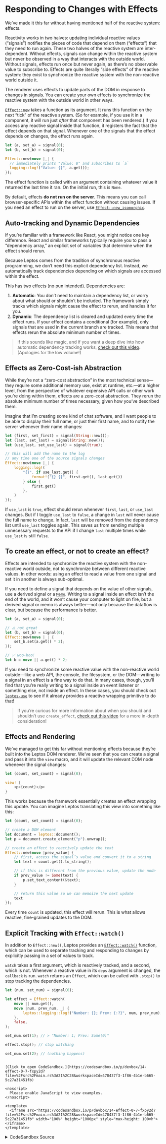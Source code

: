# Responding to Changes with Effects

We’ve made it this far without having mentioned half of the reactive system: effects.

Reactivity works in two halves: updating individual reactive values (“signals”) notifies the pieces of code that depend on them (“effects”) that they need to run again. These two halves of the reactive system are inter-dependent. Without effects, signals can change within the reactive system but never be observed in a way that interacts with the outside world. Without signals, effects run once but never again, as there’s no observable value to subscribe to. Effects are quite literally “side effects” of the reactive system: they exist to synchronize the reactive system with the non-reactive world outside it.

The renderer uses effects to update parts of the DOM in response to changes in signals. You can create your own effects to synchronize the reactive system with the outside world in other ways.

[`Effect::new`](https://docs.rs/leptos/0.7.0-gamma3/leptos/reactive/effect/struct.Effect.html) takes a function as its argument. It runs this function on the next “tick” of the reactive system. (So for example, if you use it in a component, it will run just _after_ that component has been rendered.) If you access any reactive signal inside that function, it registers the fact that the effect depends on that signal. Whenever one of the signals that the effect depends on changes, the effect runs again.

```rust
let (a, set_a) = signal(0);
let (b, set_b) = signal(0);

Effect::new(move |_| {
  // immediately prints "Value: 0" and subscribes to `a`
  logging::log!("Value: {}", a.get());
});
```

The effect function is called with an argument containing whatever value it returned the last time it ran. On the initial run, this is `None`.

By default, effects **do not run on the server**. This means you can call browser-specific APIs within the effect function without causing issues. If you need an effect to run on the server, use [`Effect::new_isomorphic`](https://docs.rs/leptos/0.7.0-gamma3/leptos/reactive/effect/struct.Effect.html#method.new_isomorphic).

## Auto-tracking and Dynamic Dependencies

If you’re familiar with a framework like React, you might notice one key difference. React and similar frameworks typically require you to pass a “dependency array,” an explicit set of variables that determine when the effect should rerun.

Because Leptos comes from the tradition of synchronous reactive programming, we don’t need this explicit dependency list. Instead, we automatically track dependencies depending on which signals are accessed within the effect.

This has two effects (no pun intended). Dependencies are:

1. **Automatic**: You don’t need to maintain a dependency list, or worry about what should or shouldn’t be included. The framework simply tracks which signals might cause the effect to rerun, and handles it for you.
2. **Dynamic**: The dependency list is cleared and updated every time the effect runs. If your effect contains a conditional (for example), only signals that are used in the current branch are tracked. This means that effects rerun the absolute minimum number of times.

> If this sounds like magic, and if you want a deep dive into how automatic dependency tracking works, [check out this video](https://www.youtube.com/watch?v=GWB3vTWeLd4). (Apologies for the low volume!)

## Effects as Zero-Cost-ish Abstraction

While they’re not a “zero-cost abstraction” in the most technical sense—they require some additional memory use, exist at runtime, etc.—at a higher level, from the perspective of whatever expensive API calls or other work you’re doing within them, effects are a zero-cost abstraction. They rerun the absolute minimum number of times necessary, given how you’ve described them.

Imagine that I’m creating some kind of chat software, and I want people to be able to display their full name, or just their first name, and to notify the server whenever their name changes:

```rust
let (first, set_first) = signal(String::new());
let (last, set_last) = signal(String::new());
let (use_last, set_use_last) = signal(true);

// this will add the name to the log
// any time one of the source signals changes
Effect::new(move |_| {
    logging::log!(
        "{}", if use_last.get() {
            format!("{} {}", first.get(), last.get())
        } else {
            first.get()
        },
    )
});
```

If `use_last` is `true`, effect should rerun whenever `first`, `last`, or `use_last` changes. But if I toggle `use_last` to `false`, a change in `last` will never cause the full name to change. In fact, `last` will be removed from the dependency list until `use_last` toggles again. This saves us from sending multiple unnecessary requests to the API if I change `last` multiple times while `use_last` is still `false`.

## To create an effect, or not to create an effect?

Effects are intended to synchronize the reactive system with the non-reactive world outside, not to synchronize between different reactive values. In other words: using an effect to read a value from one signal and set it in another is always sub-optimal.

If you need to define a signal that depends on the value of other signals, use a derived signal or a [`Memo`](https://docs.rs/leptos/0.7.0-gamma3/leptos/reactive/computed/struct.Memo.html). Writing to a signal inside an effect isn’t the end of the world, and it won’t cause your computer to light on fire, but a derived signal or memo is always better—not only because the dataflow is clear, but because the performance is better.

```rust
let (a, set_a) = signal(0);

// ⚠️ not great
let (b, set_b) = signal(0);
Effect::new(move |_| {
    set_b.set(a.get() * 2);
});

// ✅ woo-hoo!
let b = move || a.get() * 2;
```

If you need to synchronize some reactive value with the non-reactive world outside—like a web API, the console, the filesystem, or the DOM—writing to a signal in an effect is a fine way to do that. In many cases, though, you’ll find that you’re really writing to a signal inside an event listener or something else, not inside an effect. In these cases, you should check out [`leptos-use`](https://leptos-use.rs/) to see if it already provides a reactive wrapping primitive to do that!

> If you’re curious for more information about when you should and shouldn’t use `create_effect`, [check out this video](https://www.youtube.com/watch?v=aQOFJQ2JkvQ) for a more in-depth consideration!

## Effects and Rendering

We’ve managed to get this far without mentioning effects because they’re built into the Leptos DOM renderer. We’ve seen that you can create a signal and pass it into the `view` macro, and it will update the relevant DOM node whenever the signal changes:

```rust
let (count, set_count) = signal(0);

view! {
    <p>{count}</p>
}
```

This works because the framework essentially creates an effect wrapping this update. You can imagine Leptos translating this view into something like this:

```rust
let (count, set_count) = signal(0);

// create a DOM element
let document = leptos::document();
let p = document.create_element("p").unwrap();

// create an effect to reactively update the text
Effect::new(move |prev_value| {
    // first, access the signal’s value and convert it to a string
    let text = count.get().to_string();

    // if this is different from the previous value, update the node
    if prev_value != Some(text) {
        p.set_text_content(&text);
    }

    // return this value so we can memoize the next update
    text
});
```

Every time `count` is updated, this effect will rerun. This is what allows reactive, fine-grained updates to the DOM.

## Explicit Tracking with `Effect::watch()`

In addition to `Effect::new()`, Leptos provides an [`Effect::watch()`](https://docs.rs/leptos/0.7.0-gamma3/leptos/reactive/effect/struct.Effect.html#method.watch) function, which can be used to separate tracking and responding to changes by explicitly passing in a set of values to track.

`watch` takes a first argument, which is reactively tracked, and a second, which is not. Whenever a reactive value in its `deps` argument is changed, the `callback` is run. `watch` returns an `Effect`, which can be called with `.stop()` to stop tracking the dependencies.

```rust
let (num, set_num) = signal(0);

let effect = Effect::watch(
    move || num.get(),
    move |num, prev_num, _| {
        leptos::logging::log!("Number: {}; Prev: {:?}", num, prev_num);
    },
    false,
);

set_num.set(1); // > "Number: 1; Prev: Some(0)"

effect.stop(); // stop watching

set_num.set(2); // (nothing happens)
```

```admonish sandbox title="Live example" collapsible=true

[Click to open CodeSandbox.](https://codesandbox.io/p/devbox/14-effect-0-7-fxpy2d?file=%2Fsrc%2Fmain.rs%3A21%2C28&workspaceId=478437f3-1f86-4b1e-b665-5c27a31451fb)

<noscript>
  Please enable JavaScript to view examples.
</noscript>

<template>
  <iframe src="https://codesandbox.io/p/devbox/14-effect-0-7-fxpy2d?file=%2Fsrc%2Fmain.rs%3A21%2C28&workspaceId=478437f3-1f86-4b1e-b665-5c27a31451fb" width="100%" height="1000px" style="max-height: 100vh"></iframe>
</template>

```

<details>
<summary>CodeSandbox Source</summary>

```rust
use leptos::html::Input;
use leptos::prelude::*;

#[derive(Copy, Clone)]
struct LogContext(RwSignal<Vec<String>>);

#[component]
fn App() -> impl IntoView {
    // Just making a visible log here
    // You can ignore this...
    let log = RwSignal::<Vec<String>>::new(vec![]);
    let logged = move || log.get().join("\n");

    // the newtype pattern isn't *necessary* here but is a good practice
    // it avoids confusion with other possible future `RwSignal<Vec<String>>` contexts
    // and makes it easier to refer to it
    provide_context(LogContext(log));

    view! {
        <CreateAnEffect/>
        <pre>{logged}</pre>
    }
}

#[component]
fn CreateAnEffect() -> impl IntoView {
    let (first, set_first) = signal(String::new());
    let (last, set_last) = signal(String::new());
    let (use_last, set_use_last) = signal(true);

    // this will add the name to the log
    // any time one of the source signals changes
    Effect::new(move |_| {
        log(if use_last.get() {
            let first = first.read();
            let last = last.read();
            format!("{first} {last}")
        } else {
            first.get()
        })
    });

    view! {
        <h1>
            <code>"create_effect"</code>
            " Version"
        </h1>
        <form>
            <label>
                "First Name"
                <input
                    type="text"
                    name="first"
                    prop:value=first
                    on:change:target=move |ev| set_first.set(ev.target().value())
                />
            </label>
            <label>
                "Last Name"
                <input
                    type="text"
                    name="last"
                    prop:value=last
                    on:change:target=move |ev| set_last.set(ev.target().value())
                />
            </label>
            <label>
                "Show Last Name"
                <input
                    type="checkbox"
                    name="use_last"
                    prop:checked=use_last
                    on:change:target=move |ev| set_use_last.set(ev.target().checked())
                />
            </label>
        </form>
    }
}

#[component]
fn ManualVersion() -> impl IntoView {
    let first = NodeRef::<Input>::new();
    let last = NodeRef::<Input>::new();
    let use_last = NodeRef::<Input>::new();

    let mut prev_name = String::new();
    let on_change = move |_| {
        log("      listener");
        let first = first.get().unwrap();
        let last = last.get().unwrap();
        let use_last = use_last.get().unwrap();
        let this_one = if use_last.checked() {
            format!("{} {}", first.value(), last.value())
        } else {
            first.value()
        };

        if this_one != prev_name {
            log(&this_one);
            prev_name = this_one;
        }
    };

    view! {
        <h1>"Manual Version"</h1>
        <form on:change=on_change>
            <label>"First Name" <input type="text" name="first" node_ref=first/></label>
            <label>"Last Name" <input type="text" name="last" node_ref=last/></label>
            <label>
                "Show Last Name" <input type="checkbox" name="use_last" checked node_ref=use_last/>
            </label>
        </form>
    }
}

fn log(msg: impl std::fmt::Display) {
    let log = use_context::<LogContext>().unwrap().0;
    log.update(|log| log.push(msg.to_string()));
}

fn main() {
    leptos::mount::mount_to_body(App)
}
```

</details>
</preview>
